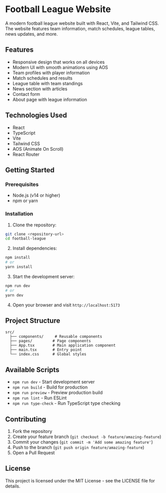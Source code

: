 # Football League Website

A modern football league website built with React, Vite, and Tailwind CSS. The website features team information, match schedules, league tables, news updates, and more.

## Features

- Responsive design that works on all devices
- Modern UI with smooth animations using AOS
- Team profiles with player information
- Match schedules and results
- League table with team standings
- News section with articles
- Contact form
- About page with league information

## Technologies Used

- React
- TypeScript
- Vite
- Tailwind CSS
- AOS (Animate On Scroll)
- React Router

## Getting Started

### Prerequisites

- Node.js (v14 or higher)
- npm or yarn

### Installation

1. Clone the repository:
```bash
git clone <repository-url>
cd football-league
```

2. Install dependencies:
```bash
npm install
# or
yarn install
```

3. Start the development server:
```bash
npm run dev
# or
yarn dev
```

4. Open your browser and visit `http://localhost:5173`

## Project Structure

```
src/
  ├── components/     # Reusable components
  ├── pages/         # Page components
  ├── App.tsx        # Main application component
  ├── main.tsx       # Entry point
  └── index.css      # Global styles
```

## Available Scripts

- `npm run dev` - Start development server
- `npm run build` - Build for production
- `npm run preview` - Preview production build
- `npm run lint` - Run ESLint
- `npm run type-check` - Run TypeScript type checking

## Contributing

1. Fork the repository
2. Create your feature branch (`git checkout -b feature/amazing-feature`)
3. Commit your changes (`git commit -m 'Add some amazing feature'`)
4. Push to the branch (`git push origin feature/amazing-feature`)
5. Open a Pull Request

## License

This project is licensed under the MIT License - see the LICENSE file for details.
